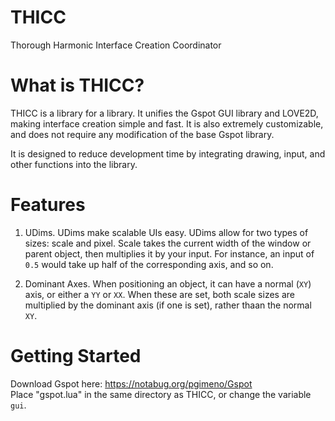 # THICC
Thorough Harmonic Interface Creation Coordinator

# What is THICC?
THICC is a library for a library.
It unifies the Gspot GUI library and LOVE2D, making interface creation simple and fast. It is also extremely customizable, and does not require any modification of the base Gspot library.  

It is designed to reduce development time by integrating drawing, input, and other functions into the library.

# Features
1. UDims. UDims make scalable UIs easy. UDims allow for two types of sizes: scale and pixel. Scale takes the current width of the window or parent object, then multiplies it by your input. For instance, an input of ```0.5``` would take up half of the corresponding axis, and so on.  

2. Dominant Axes. When positioning an object, it can have a normal (```XY```) axis, or either a ```YY``` or ```XX```. When these are set, both scale sizes are multiplied by the dominant axis (if one is set), rather thaan the normal ```XY```.  

# Getting Started
Download Gspot here: https://notabug.org/pgimeno/Gspot  
Place "gspot.lua" in the same directory as THICC, or change the variable ```gui```.
